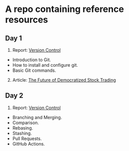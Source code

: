 # A repo containing reference resources  
  
## Day 1   
1. Report: [Version Control](version-control-report.docx)
- Introduction to Git.
- How to install and configure git.
- Basic Git commands.  
2. Article: [The Future of Democratized Stock Trading](TheFutureofDemocratizedStockTrading.docx)


## Day 2  
1. Report: [Version Control](20220405-Daily-Report#2-Version-Control.docx)
- Branching and Merging.
- Comparison.
- Rebasing.
- Stashing.
- Pull Requests.
- GitHub Actions.
